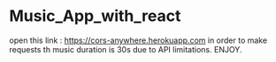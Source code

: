 # Music_App_with_react
open this link : https://cors-anywhere.herokuapp.com in order to make requests
th music duration is 30s due to API limitations.
ENJOY.
